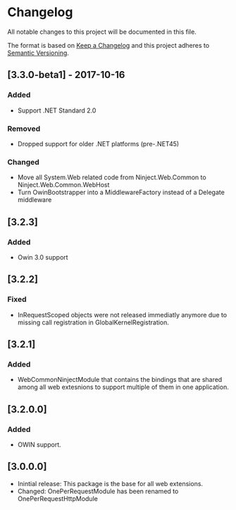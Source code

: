 # Changelog
All notable changes to this project will be documented in this file.

The format is based on [Keep a Changelog](http://keepachangelog.com/en/1.0.0/)
and this project adheres to [Semantic Versioning](http://semver.org/spec/v2.0.0.html).

## [3.3.0-beta1] - 2017-10-16

### Added
 - Support .NET Standard 2.0

### Removed
 - Dropped support for older .NET platforms (pre-.NET45)

### Changed
 - Move all System.Web related code from Ninject.Web.Common to Ninject.Web.Common.WebHost
 - Turn OwinBootstrapper into a MiddlewareFactory instead of a Delegate middleware

## [3.2.3]

### Added
- Owin 3.0 support

## [3.2.2]

### Fixed
- InRequestScoped objects were not released immediatly anymore due to missing call registration in GlobalKernelRegistration.

## [3.2.1]

### Added
- WebCommonNinjectModule that contains the bindings that are shared among all web extesnions to support multiple of them in one application. 

## [3.2.0.0]

### Added
- OWIN support.

## [3.0.0.0]
- Inintial release: This package is the base for all web extensions.
- Changed: OnePerRequestModule has been renamed to OnePerRequestHttpModule 